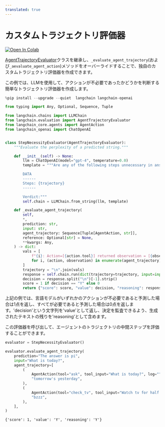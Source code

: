 ```yaml
---
translated: true
---
```


# カスタムトラジェクトリ評価器

[![Open In Colab](https://colab.research.google.com/assets/colab-badge.svg)](https://colab.research.google.com/github/langchain-ai/langchain/blob/master/docs/docs/guides/evaluation/trajectory/custom.ipynb)

[AgentTrajectoryEvaluator](https://api.python.langchain.com/en/latest/evaluation/langchain.evaluation.schema.AgentTrajectoryEvaluator.html#langchain.evaluation.schema.AgentTrajectoryEvaluator)クラスを継承し、`_evaluate_agent_trajectory`(および`_aevaluate_agent_action`)メソッドをオーバーライドすることで、独自のカスタムトラジェクトリ評価器を作成できます。

この例では、LLMを使用して、アクションが不必要であったかどうかを判断する簡単なトラジェクトリ評価器を作成します。

```python
%pip install --upgrade --quiet  langchain langchain-openai
```

```python
from typing import Any, Optional, Sequence, Tuple

from langchain.chains import LLMChain
from langchain.evaluation import AgentTrajectoryEvaluator
from langchain_core.agents import AgentAction
from langchain_openai import ChatOpenAI


class StepNecessityEvaluator(AgentTrajectoryEvaluator):
    """Evaluate the perplexity of a predicted string."""

    def __init__(self) -> None:
        llm = ChatOpenAI(model="gpt-4", temperature=0.0)
        template = """Are any of the following steps unnecessary in answering {input}? Provide the verdict on a new line as a single "Y" for yes or "N" for no.

        DATA
        ------
        Steps: {trajectory}
        ------

        Verdict:"""
        self.chain = LLMChain.from_string(llm, template)

    def _evaluate_agent_trajectory(
        self,
        *,
        prediction: str,
        input: str,
        agent_trajectory: Sequence[Tuple[AgentAction, str]],
        reference: Optional[str] = None,
        **kwargs: Any,
    ) -> dict:
        vals = [
            f"{i}: Action=[{action.tool}] returned observation = [{observation}]"
            for i, (action, observation) in enumerate(agent_trajectory)
        ]
        trajectory = "\n".join(vals)
        response = self.chain.run(dict(trajectory=trajectory, input=input), **kwargs)
        decision = response.split("\n")[-1].strip()
        score = 1 if decision == "Y" else 0
        return {"score": score, "value": decision, "reasoning": response}
```

上記の例では、言語モデルがいずれかのアクションが不必要であると予測した場合は1点を返し、すべてが必要であると予測した場合は0点を返します。'decision'という文字列を'value'として返し、決定を監査できるよう、生成されたテキストの残りを'reasoning'として含めます。

この評価器を呼び出して、エージェントのトラジェクトリの中間ステップを評価することができます。

```python
evaluator = StepNecessityEvaluator()

evaluator.evaluate_agent_trajectory(
    prediction="The answer is pi",
    input="What is today?",
    agent_trajectory=[
        (
            AgentAction(tool="ask", tool_input="What is today?", log=""),
            "tomorrow's yesterday",
        ),
        (
            AgentAction(tool="check_tv", tool_input="Watch tv for half hour", log=""),
            "bzzz",
        ),
    ],
)
```

```output
{'score': 1, 'value': 'Y', 'reasoning': 'Y'}
```
